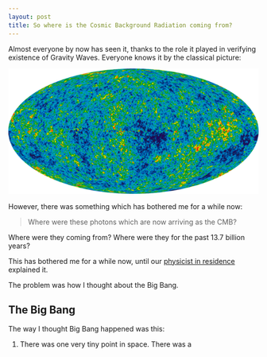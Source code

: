 ```yaml
---
layout: post
title: So where is the Cosmic Background Radiation coming from?
---
```


Almost everyone by now has seen it, thanks to the role it played in verifying existence of Gravity Waves. Everyone knows it by the classical picture:

![WAMP image of CMB](/content/images/2014/Apr/cmb.png)

However, there was something which has bothered me for a while now:

> Where were these photons which are now arriving as the CMB?

Where were they coming from? Where were they for the past 13.7 billion years?

This has bothered me for a while now, until our [physicist in residence](http://www.asayers.org/) explained it.

The problem was how I thought about the Big Bang.

## The Big Bang

The way I thought Big Bang happened was this:

 1. There was one very tiny point in space.
There was a 
